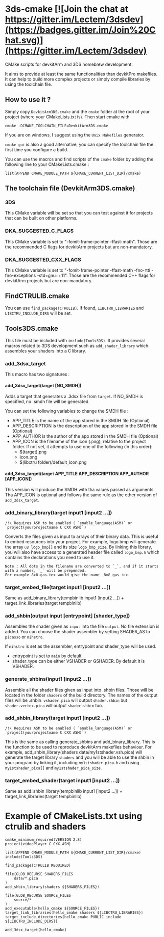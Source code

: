 # 3ds-cmake [![Join the chat at https://gitter.im/Lectem/3dsdev](https://badges.gitter.im/Join%20Chat.svg)](https://gitter.im/Lectem/3dsdev)



CMake scripts for devkitArm and 3DS homebrew development.

It aims to provide at least the same functionalities than devkitPro makefiles. It can help to build more complex projects or simply compile libraries by using the toolchain file.

## How to use it ?

Simply copy `DevkitArm3DS.cmake` and the `cmake` folder at the root of your project (where your CMakeLists.txt is).
Then start cmake with

    cmake -DCMAKE_TOOLCHAIN_FILE=DevkitArm3DS.cmake

If you are on windows, I suggest using the `Unix Makefiles` generator.

`cmake-gui` is also a good alternative, you can specify the toolchain file the first time you configure a build.
	
You can use the macros and find scripts of the `cmake` folder by adding the following line to your CMakeLists.cmake :

    list(APPEND CMAKE_MODULE_PATH ${CMAKE_CURRENT_LIST_DIR}/cmake)

## The toolchain file (DevkitArm3DS.cmake)

### 3DS

This CMake variable will be set so that you can test against it for projects that can be built on other platforms.

### DKA_SUGGESTED_C_FLAGS

This CMake variable is set to "-fomit-frame-pointer -ffast-math". Those are the recommended C flags for devkitArm projects but are non-mandatory.

### DKA_SUGGESTED_CXX_FLAGS

This CMake variable is set to "-fomit-frame-pointer -ffast-math -fno-rtti -fno-exceptions -std=gnu++11". Those are the recommended C++ flags for devkitArm projects but are non-mandatory.

## FindCTRULIB.cmake

You can use `find_package(CTRULIB)`. If found, `LIBCTRU_LIBRARIES` and `LIBCTRU_INCLUDE_DIRS` will be set.

## Tools3DS.cmake

This file must be included with `include(Tools3DS)`. It provides several macros related to 3DS development such as `add_shader_library` which assembles your shaders into a C library.

### add_3dsx_target

This macro has two signatures :

#### add_3dsx_target(target [NO_SMDH])

Adds a target that generates a .3dsx file from `target`. If NO_SMDH is specified, no .smdh file will be generated.

You can set the following variables to change the SMDH file :

* APP_TITLE is the name of the app stored in the SMDH file (Optional)
* APP_DESCRIPTION is the description of the app stored in the SMDH file (Optional)
* APP_AUTHOR is the author of the app stored in the SMDH file (Optional)
* APP_ICON is the filename of the icon (.png), relative to the project folder.
  If not set, it attempts to use one of the following (in this order):
    - $(target).png
    - icon.png
    - $(libctru folder)/default_icon.png

#### add_3dsx_target(target APP_TITLE APP_DESCRIPTION APP_AUTHOR [APP_ICON])

This version will produce the SMDH with tha values passed as arguments. Tha APP_ICON is optional and follows the same rule as the other version of `add_3dsx_target`.

### add_binary_library(target input1 [input2 ...])

    /!\ Requires ASM to be enabled ( `enable_language(ASM)` or `project(yourprojectname C CXX ASM)`)

Converts the files given as input to arrays of their binary data. This is useful to embed resources into your project.
For example, logo.bmp will generate the array `u8 logo_bmp[]` and its size `logo_bmp_size`. By linking this library, you 
will also have access to a generated header file called `logo_bmp.h` which contains the declarations you need to use it.

    Note : All dots in the filename are converted to `_`, and if it starts with a number, `_` will be prepended. 
    For example 8x8.gas.tex would give the name _8x8_gas_tex.

### target_embed_file(target input1 [input2 ...])

Same as add_binary_library(tempbinlib input1 [input2 ...]) + target_link_libraries(target tempbinlib)

### add_shbin(output input [entrypoint] [shader_type])
 
Assembles the shader given as `input` into the file `output`. No file extension is added.
You can choose the shader assembler by setting SHADER_AS to `picasso` or `nihstro`.

If `nihstro` is set as the assembler, entrypoint and shader_type will be used.
- entrypoint is set to `main` by default
- shader_type can be either VSHADER or GSHADER. By default it is VSHADER. 

### generate_shbins(input1 [input2 ...])

Assemble all the shader files given as input into .shbin files. Those will be located in the folder `shaders` of the build directory.
The names of the output files will be <name of input without longest extension>.shbin. `vshader.pica` will output `shader.shbin` but `shader.vertex.pica` will output `shader.shbin` too.

### add_shbin_library(target input1 [input2 ...])

    /!\ Requires ASM to be enabled ( `enable_language(ASM)` or `project(yourprojectname C CXX ASM)`)

This is the same as calling generate_shbins and add_binary_library. This is the function to be used to reproduce devkitArm makefiles behaviour.
For example, add_shbin_library(shaders data/my1stshader.vsh.pica) will generate the target library `shaders` and you
will be able to use the shbin in your program by linking it, including `my1stshader_pica.h` and using `my1stshader_pica[]` and `my1stshader_pica_size`.

### target_embed_shader(target input1 [input2 ...])

Same as add_shbin_library(tempbinlib input1 [input2 ...]) + target_link_libraries(target tempbinlib)

# Example of CMakeLists.txt using ctrulib and shaders

    cmake_minimum_required(VERSION 2.8)
    project(videoPlayer C CXX ASM)
    
    list(APPEND CMAKE_MODULE_PATH ${CMAKE_CURRENT_LIST_DIR}/cmake)
    include(Tools3DS)
    
    find_package(CTRULIB REQUIRED)
    
    file(GLOB_RECURSE SHADERS_FILES
        data/*.pica
    )
    add_shbin_library(shaders ${SHADERS_FILES})
    
    file(GLOB_RECURSE SOURCE_FILES
        source/*
    )
    add_executable(hello_cmake ${SOURCE_FILES})
    target_link_libraries(hello_cmake shaders ${LIBCTRU_LIBRARIES})
    target_include_directories(hello_cmake PUBLIC include ${LIBCTRU_INCLUDE_DIRS})
	
	add_3dsx_target(hello_cmake)
